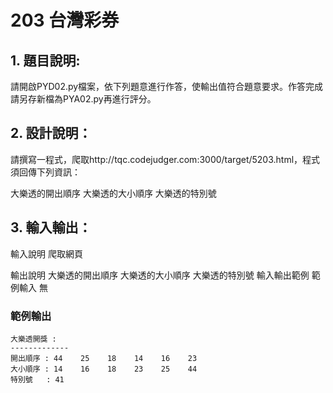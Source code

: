 # 203 台灣彩券
## 1. 題目說明:
請開啟PYD02.py檔案，依下列題意進行作答，使輸出值符合題意要求。作答完成請另存新檔為PYA02.py再進行評分。

## 2. 設計說明：
請撰寫一程式，爬取http://tqc.codejudger.com:3000/target/5203.html，程式須回傳下列資訊：

大樂透的開出順序
大樂透的大小順序
大樂透的特別號
## 3. 輸入輸出：
輸入說明
爬取網頁

輸出說明
大樂透的開出順序
大樂透的大小順序
大樂透的特別號
輸入輸出範例
範例輸入
無

### 範例輸出
```
大樂透開獎 :
-------------
開出順序 : 44    25    18    14    16    23
大小順序 : 14    16    18    23    25    44
特別號   : 41
```
